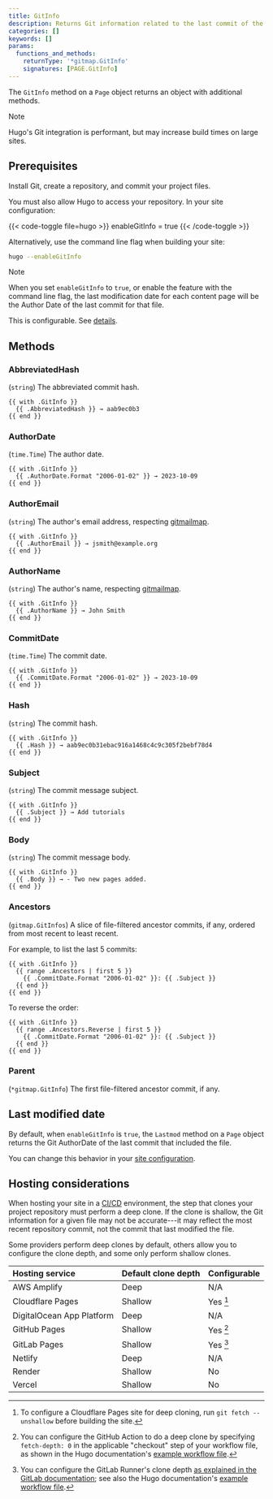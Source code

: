 ```yaml
---
title: GitInfo
description: Returns Git information related to the last commit of the given page.
categories: []
keywords: []
params:
  functions_and_methods:
    returnType: '*gitmap.GitInfo'
    signatures: [PAGE.GitInfo]
---
```


The `GitInfo` method on a `Page` object returns an object with additional methods.

> [!note]
> Hugo's Git integration is performant, but may increase build times on large sites.

## Prerequisites

Install Git, create a repository, and commit your project files.

You must also allow Hugo to access your repository. In your site configuration:

{{< code-toggle file=hugo >}}
enableGitInfo = true
{{< /code-toggle >}}

Alternatively, use the command line flag when building your site:

```sh
hugo --enableGitInfo
```

> [!note]
> When you set `enableGitInfo` to `true`, or enable the feature with the command line flag, the last modification date for each content page will be the Author Date of the last commit for that file.
>
> This is configurable. See&nbsp;[details].

## Methods

### AbbreviatedHash

(`string`) The abbreviated commit hash.

```go-html-template
{{ with .GitInfo }}
  {{ .AbbreviatedHash }} → aab9ec0b3
{{ end }}
```

### AuthorDate

(`time.Time`) The author date.

```go-html-template
{{ with .GitInfo }}
  {{ .AuthorDate.Format "2006-01-02" }} → 2023-10-09
{{ end }}
```

### AuthorEmail

(`string`) The author's email address, respecting [gitmailmap].

```go-html-template
{{ with .GitInfo }}
  {{ .AuthorEmail }} → jsmith@example.org
{{ end }}
```

### AuthorName

(`string`) The author's name, respecting [gitmailmap].

```go-html-template
{{ with .GitInfo }}
  {{ .AuthorName }} → John Smith
{{ end }}
```

### CommitDate

(`time.Time`) The commit date.

```go-html-template
{{ with .GitInfo }}
  {{ .CommitDate.Format "2006-01-02" }} → 2023-10-09
{{ end }}
```

### Hash

(`string`) The commit hash.

```go-html-template
{{ with .GitInfo }}
  {{ .Hash }} → aab9ec0b31ebac916a1468c4c9c305f2bebf78d4
{{ end }}
```

### Subject

(`string`) The commit message subject.

```go-html-template
{{ with .GitInfo }}
  {{ .Subject }} → Add tutorials
{{ end }}
```

### Body

(`string`) The commit message body.

```go-html-template
{{ with .GitInfo }}
  {{ .Body }} → - Two new pages added.
{{ end }}
```

### Ancestors

(`gitmap.GitInfos`) A slice of file-filtered ancestor commits, if any, ordered from most recent to least recent.

For example, to list the last 5 commits:

```go-html-template
{{ with .GitInfo }}
  {{ range .Ancestors | first 5 }} 
    {{ .CommitDate.Format "2006-01-02" }}: {{ .Subject }}
  {{ end }}
{{ end }}
```

To reverse the order:

```go-html-template
{{ with .GitInfo }}
  {{ range .Ancestors.Reverse | first 5 }} 
    {{ .CommitDate.Format "2006-01-02" }}: {{ .Subject }}
  {{ end }}
{{ end }}
```

### Parent

(`*gitmap.GitInfo`) The first file-filtered ancestor commit, if any.

## Last modified date

By default, when `enableGitInfo` is `true`, the `Lastmod` method on a `Page` object returns the Git AuthorDate of the last commit that included the file.

You can change this behavior in your [site configuration].

## Hosting considerations

When hosting your site in a [CI/CD](g) environment, the step that clones your project repository must perform a deep clone. If the clone is shallow, the Git information for a given file may not be accurate---it may reflect the most recent repository commit, not the commit that last modified the file.

Some providers perform deep clones by default, others allow you to configure the clone depth, and some only perform shallow clones.

Hosting service | Default clone depth | Configurable
:-- | :-- | :--
AWS Amplify | Deep | N/A
Cloudflare Pages | Shallow | Yes [^1]
DigitalOcean App Platform | Deep | N/A
GitHub Pages | Shallow | Yes [^2]
GitLab Pages | Shallow | Yes [^3]
Netlify | Deep | N/A
Render | Shallow | No
Vercel | Shallow | No

[^1]: To configure a Cloudflare Pages site for deep cloning, run `git fetch --unshallow` before building the site.

[^2]: You can configure the GitHub Action to do a deep clone by specifying `fetch-depth: 0` in the applicable "checkout" step of your workflow file, as shown in the Hugo documentation's [example workflow file](/host-and-deploy/host-on-github-pages/#procedure).

[^3]: You can configure the GitLab Runner's clone depth [as explained in the GitLab documentation](https://docs.gitlab.com/ee/ci/large_repositories/#shallow-cloning); see also the Hugo documentation's [example workflow file](/host-and-deploy/host-on-gitlab-pages/#configure-gitlab-cicd).

[details]: /configuration/front-matter/#dates
[gitmailmap]: https://git-scm.com/docs/gitmailmap
[site configuration]: /configuration/front-matter/
